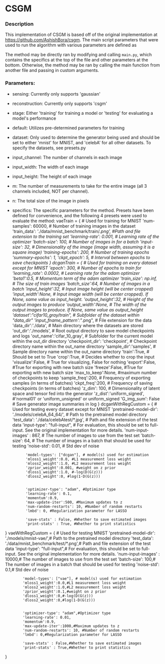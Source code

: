 # CSGM
### Description
This implementation of CSGM is based off of the original implementation at https://github.com/AshishBora/csgm. The main script parameters that were used to run the algorithm with various parameters are defined as


The method may be directly ran by modifying and calling `main.py`, which contains the specifics at the top of the file and other parameters at the bottom. Otherwise, the method may be ran by calling the main function from another file and passing in custom arguments.

### Parameters:
* sensing: Currently only supports 'gaussian'
* reconstruction: Currently only supports 'csgm'
* stage: Either 'training' for training a model or 'testing' for evaluating a model's performance
* default: Utilizes pre-determined parameters for training
* dataset: Only used to determine the generator being used and should be set to either 'mnist' for MNIST, and 'celebA' for all other datasets. To specify the datasets, see presets.py 
* input_channel: The number of channels in each image
* input_width: The width of each image
* input_height: The height of each image
* m: The number of measurements to take for the entire image (all 3 channels included, NOT per channel).
* n: The total size of the image in pixels
* specifics: The specific parameters for the method. Presets have been defined for convenience, and the following 4 presets were used to evaluate the method:
vaeTrain = { # Used for training for MNIST
    'num-samples': 60000, # Number of training images in the dataset
    'train_data': './data/mnist_benchmark/train/*.png', #Path and file extension to the training set
    'learning-rate': 0.001, # Learning rate of the optimizer
    'batch-size': 100, # Number of images in for a batch
    'input-size': 32, # Dimensionality of the image (image width, assuming it is a square image)
    'training-epochs': 200, # Number of training epochs 
    'summary-epochs': 1, 
    'ckpt_epoch': 5, # Interval between epochs to save checkpoints
}
dcganTrain = { # Used for training on every dataset except for MNIST
    'epoch': 300, # Number of epochs to train for
    'learning_rate': 0.0002, # Learning rate for the adam optimizer
    'beta1':0.5, # Momentum term of the adam optimizer
    'train_size': np.inf, # The size of train images
    'batch_size':64, # Number of images in a batch
    'input_height':32, # Input image height (will be center cropped)
    'input_width':None, # Input image width (will be center cropped). If None, same value as input_height.
    'output_height':32, # Height of the output images to produce
    'output_width':None, # The width of the output images to produce. If None, same value as output_height 
    'dataset':"cifar10_gray/train", # Subfolder of the dataset within "data_dir"
    'input_fname_pattern':"*.png", # File extension for the data
    'data_dir':'./data', # Main directory where the datasets are stored
    'out_dir':'./models', # Root output directory to save model checkpoints and logs
    'out_name':'cifar_10_gray', # Subfolder for the current model within the out_dir directory
    'checkpoint_dir': 'checkpoint', # Checkpoint directory name within the out_name directory
    'sample_dir':'samples', # Sample directory name within the out_name directory
    'train':True, # Should be set to True
    'crop':True, # Decides whether to crop the input
    'visualize':False, # True for visualizing, False for nothing
    'export':False, #True for exporting with new batch size
    'freeze':False, #True for exporting with new batch size
    'max_to_keep':None, #maximum number of checkpoints to keep
    'sample_freq':200, # Frequency of exporting samples (in terms of batches)
    'ckpt_freq':200, # Frequency of saving checkpoints (in terms of batches)
    'z_dim': 100, # Dimensionality of latent space and tensor fed into the generator
    'z_dist':'uniform_signed', #'normal01' or 'uniform_unsigned' or uniform_signed
    'G_img_sum': False # Save generator image summaries in log
}
dcganWithRegCustom = { # Used for testing every dataset except for MNIST
            'pretrained-model-dir': './models/celebA_64_64/', # Path to the pretrained model directory
            'test_data': './data/celebAtest/*.jpg', # Path and file extension of the test data
            'input-type': "full-input", # For evaluation, this should be set to full-input. See the original implementation for more details.
            'num-input-images' : 867, # The number of images to use from the test set
            'batch-size': 64, # The number of images in a batch that should be used for testing
            'noise-std': 0.01, # Std dev of noise

            'model-types': ["dcgan"], # model(s) used for estimation
            'mloss1_weight':0.0, #L1 measurement loss weight
            'mloss2_weight':1.0, #L2 measurement loss weight
            'zprior_weight':0.001, #weight on z prior
            'dloss1_weight':1.0, #-log(D(G(z)))
            'dloss2_weight':0, #log(1-D(G(z)))

            
            'optimizer-type': "adam", #Optimizer type
            'learning-rate': 0.1,
            'momentum':0.9, 
            'max-update-iter':500, #Maximum updates to z
            'num-random-restarts': 10, #Number of random restarts
            'lmbd': 0, #Regularization parameter for LASSO

            'save-stats' : False, #Whether to save estimated images
            'print-stats' : True, #Whether to print statistics
}
vaeWithRegCustom = { # Used for testing MNIST
            'pretrained-model-dir': './models/mnist-vae/',# Path to the pretrained model directory
            'test_data': './data/mnist_benchmark/test/*.png',# Path and file extension of the test data
            'input-type': "full-input",# For evaluation, this should be set to full-input. See the original implementation for more details.
            'num-input-images' : 10000,# The number of images to use from the test set
            'batch-size': 100,# The number of images in a batch that should be used for testing
            'noise-std': 0.1,# Std dev of noise

            'model-types': ["vae"], # model(s) used for estimation
            'mloss1_weight':0.0,#L1 measurement loss weight
            'mloss2_weight':1.0,#L2 measurement loss weight
            'zprior_weight':0.1,#weight on z prior
            'dloss1_weight':0,#-log(D(G(z)))
            'dloss2_weight':0,#log(1-D(G(z)))

            
            'optimizer-type': "adam",#Optimizer type
            'learning-rate': 0.01,
            'momentum':0.9,
            'max-update-iter':1000,#Maximum updates to z
            'num-random-restarts': 10, #Number of random restarts
            'lmbd': 0,#Regularization parameter for LASSO

            'save-stats' : False,#Whether to save estimated images
            'print-stats' : True,#Whether to print statistics
}
